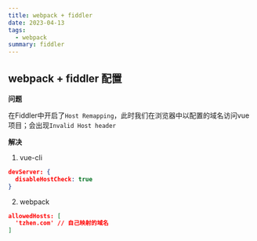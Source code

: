 ```yaml
---
title: webpack + fiddler
date: 2023-04-13
tags:
  - webpack
summary: fiddler
---
```


## webpack + fiddler 配置
**问题**

在Fiddler中开启了`Host Remapping`，此时我们在浏览器中以配置的域名访问vue项目；会出现`Invalid Host header`

**解决**

1. vue-cli
```json
devServer: {
  disableHostCheck: true
}
```

2. webpack
```json
allowedHosts: [
  'tzhen.com' // 自己映射的域名
]
```